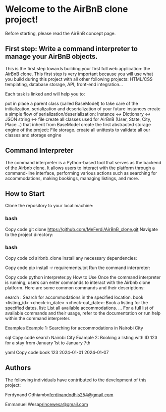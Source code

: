 # Welcome to the AirBnB clone project!
Before starting, please read the AirBnB concept page.

## First step: Write a command interpreter to manage your AirBnB objects.
This is the first step towards building your first full web application: the AirBnB clone. This first step is very important because you will use what you build during this project with all other following projects: HTML/CSS templating, database storage, API, front-end integration…

Each task is linked and will help you to:

put in place a parent class (called BaseModel) to take care of the initialization, serialization and deserialization of your future instances
create a simple flow of serialization/deserialization: Instance <-> Dictionary <-> JSON string <-> file
create all classes used for AirBnB (User, State, City, Place…) that inherit from BaseModel
create the first abstracted storage engine of the project: File storage.
create all unittests to validate all our classes and storage engine

## Command Interpreter
The command interpreter is a Python-based tool that serves as the backend of the Airbnb clone. It allows users to interact with the platform through a command-line interface, performing various actions such as searching for accommodations, making bookings, managing listings, and more.

## How to Start
Clone the repository to your local machine:

### bash
Copy code
git clone https://github.com/MeFerdi/AirBnB_clone.git
Navigate to the project directory:

### bash
Copy code
cd airbnb_clone
Install any necessary dependencies:

Copy code
pip install -r requirements.txt
Run the command interpreter:

Copy code
python interpreter.py
How to Use
Once the command interpreter is running, users can enter commands to interact with the Airbnb clone platform. Here are some common commands and their descriptions:

search <location>: Search for accommodations in the specified location.
book <listing_id> <check-in_date> <check-out_date>: Book a listing for the specified dates.
list: List all available accommodations.
...
For a full list of available commands and their usage, refer to the documentation or run help within the command interpreter.

Examples
Example 1: Searching for accommodations in Nairobi City

sql
Copy code
search Nairobi City
Example 2: Booking a listing with ID 123 for a stay from January 1st to January 7th

yaml
Copy code
book 123 2024-01-01 2024-01-07

## Authors
The following individuals have contributed to the development of this project:

Ferdynand Odhiambo<ferdinandodhis254@gmail.com>

Emmanuel Wesa<princewesa@gmail.com>